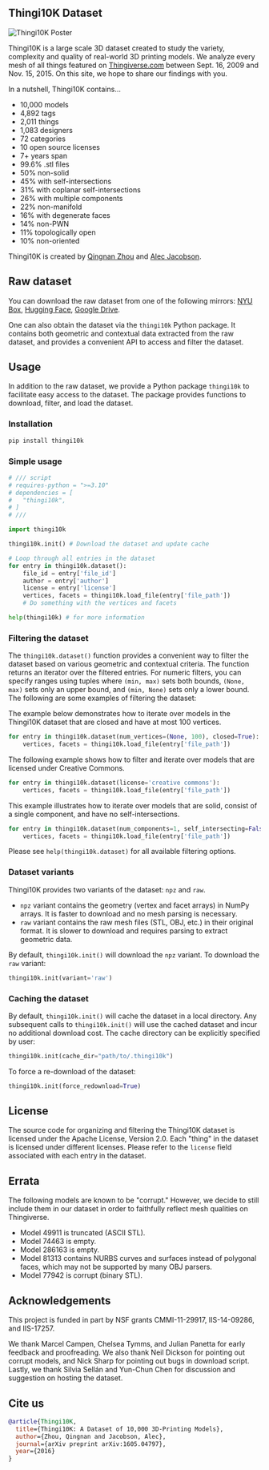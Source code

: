 ## Thingi10K Dataset

![Thingi10K Poster](https://user-images.githubusercontent.com/3606672/65047743-fa269180-d930-11e9-8013-134764b150c1.png)

Thingi10K is a large scale 3D dataset created to study the variety, complexity and quality of
real-world 3D printing models. We analyze every mesh of all things featured on
[Thingiverse.com](https://www.thingiverse.com/)
between Sept. 16, 2009 and Nov. 15, 2015. On this site, we hope to share our findings with you.

In a nutshell, Thingi10K contains...

* 10,000 models
* 4,892 tags
* 2,011 things
* 1,083 designers
* 72 categories
* 10 open source licenses
* 7+ years span
* 99.6% .stl files
* 50% non-solid
* 45% with self-intersections
* 31% with coplanar self-intersections
* 26% with multiple components
* 22% non-manifold
* 16% with degenerate faces
* 14% non-PWN
* 11% topologically open
* 10% non-oriented

Thingi10K is created by [Qingnan Zhou](https://research.adobe.com/person/qingnan-zhou/) and [Alec
Jacobson](http://www.cs.toronto.edu/~jacobson/).

## Raw dataset

You can download the raw dataset from one of the following mirrors:
[NYU Box](https://nyu.app.box.com/s/n1znd0u5blvsua2txsn6i942ltthhd4u),
[Hugging Face](https://huggingface.co/datasets/Thingi10K/Thingi10K/blob/main/Thingi10K.tar.gz),
[Google Drive](https://drive.google.com/file/d/1RlDvNiFLDRztN0zWqQxmeraRG-XXFHUT/view).

One can also obtain the dataset via the `thingi10k` Python package. It contains both geometric and
contextual data extracted from the raw dataset, and provides a convenient API to access and filter
the dataset.

## Usage

In addition to the raw dataset, we provide a Python package `thingi10k` to facilitate easy access to
the dataset. The package provides functions to download, filter, and load the dataset.

### Installation

```sh
pip install thingi10k
```

### Simple usage

```py
# /// script
# requires-python = ">=3.10"
# dependencies = [
#   "thingi10k",
# ]
# ///

import thingi10k

thingi10k.init() # Download the dataset and update cache

# Loop through all entries in the dataset
for entry in thingi10k.dataset():
    file_id = entry['file_id']
    author = entry['author']
    license = entry['license']
    vertices, facets = thingi10k.load_file(entry['file_path'])
    # Do something with the vertices and facets

help(thingi10k) # for more information
```

### Filtering the dataset

The `thingi10k.dataset()` function provides a convenient way to filter the dataset based on various
geometric and contextual criteria. The function returns an iterator over the filtered entries. For
numeric filters, you can specify ranges using tuples where `(min, max)` sets both bounds, `(None,
max)` sets only an upper bound, and `(min, None)` sets only a lower bound. The following are some
examples of filtering the dataset:

The example below demonstrates how to iterate over models in the Thingi10K dataset that are
closed and have at most 100 vertices.

```py
for entry in thingi10k.dataset(num_vertices=(None, 100), closed=True):
    vertices, facets = thingi10k.load_file(entry['file_path'])
```

The following example shows how to filter and iterate over models that are licensed under Creative
Commons.

```py
for entry in thingi10k.dataset(license='creative commons'):
    vertices, facets = thingi10k.load_file(entry['file_path'])
```

This example illustrates how to iterate over models that are solid, consist of a single component,
and have no self-intersections.

```py
for entry in thingi10k.dataset(num_components=1, self_intersecting=False, solid=True):
    vertices, facets = thingi10k.load_file(entry['file_path'])
```

Please see `help(thingi10k.dataset)` for all available filtering options.

### Dataset variants

Thingi10K provides two variants of the dataset: `npz` and `raw`.

* `npz` variant contains the geometry (vertex and facet arrays) in NumPy arrays. It is faster to
download and no mesh parsing is necessary.
* `raw` variant contains the raw mesh files (STL, OBJ, etc.) in their original format. It is slower
to download and requires parsing to extract geometric data.

By default, `thingi10k.init()` will download the `npz` variant. To download the `raw` variant:

```py
thingi10k.init(variant='raw')
```

### Caching the dataset

By default, `thingi10k.init()` will cache the dataset in a local directory.
Any subsequent calls to `thingi10k.init()` will use the cached dataset and incur no additional
download cost.
The cache directory can be explicitly specified by user:

```py
thingi10k.init(cache_dir="path/to/.thingi10k")
```

To force a re-download of the dataset:

```py
thingi10k.init(force_redownload=True)
```


## License

The source code for organizing and filtering the Thingi10K dataset is licensed under the Apache
License, Version 2.0. Each "thing" in the dataset is licensed under different licenses. Please refer
to the `license` field associated with each entry in the dataset.

## Errata

The following models are known to be "corrupt." However, we decide to still include them in our
dataset in order to faithfully reflect mesh qualities on Thingiverse.

* Model 49911 is truncated (ASCII STL).
* Model 74463 is empty.
* Model 286163 is empty.
* Model 81313 contains NURBS curves and surfaces instead of polygonal faces, which may not be
supported by many OBJ parsers.
* Model 77942 is corrupt (binary STL).

## Acknowledgements

This project is funded in part by NSF grants CMMI-11-29917, IIS-14-09286, and IIS-17257.

We thank Marcel Campen, Chelsea Tymms, and Julian Panetta for early feedback and proofreading. We
also thank Neil Dickson for pointing out corrupt models, and Nick Sharp for pointing out bugs in
download script. Lastly, we thank Silvia Sellán and Yun-Chun Chen for discussion and suggestion on
hosting the dataset.

## Cite us

```bibtex
@article{Thingi10K,
  title={Thingi10K: A Dataset of 10,000 3D-Printing Models},
  author={Zhou, Qingnan and Jacobson, Alec},
  journal={arXiv preprint arXiv:1605.04797},
  year={2016}
}
```
